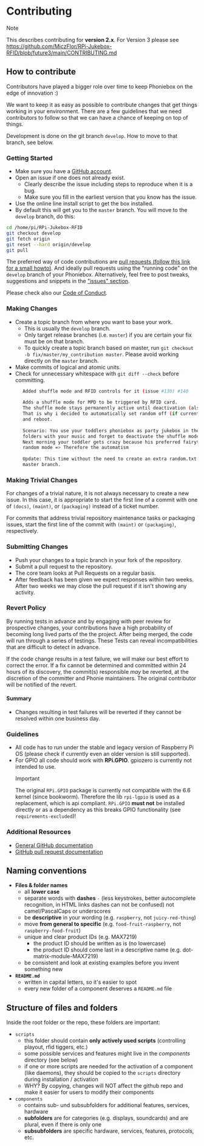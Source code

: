 # Contributing

> [!NOTE]
> This describes contributing for **version 2.x**. For Version 3 please see <https://github.com/MiczFlor/RPi-Jukebox-RFID/blob/future3/main/CONTRIBUTING.md>

## How to contribute

Contributors have played a bigger role over time to keep Phoniebox on the edge of innovation :)

We want to keep it as easy as possible to contribute changes that get things working in your environment. There are a few guidelines that we need contributors to follow so that we can have a chance of keeping on top of things.

Development is done on the git branch `develop`. How to move to that branch, see below.

### Getting Started

* Make sure you have a [GitHub account](https://github.com/signup/free).
* Open an issue if one does not already exist.
  * Clearly describe the issue including steps to reproduce when it is a bug.
  * Make sure you fill in the earliest version that you know has the issue.
* Use the online line install script to get the box installed.
* By default this will get you to the `master` branch. You will move to the `develop` branch, do this:

~~~bash
cd /home/pi/RPi-Jukebox-RFID
git checkout develop
git fetch origin
git reset --hard origin/develop
git pull
~~~

The preferred way of code contributions are [pull requests (follow this link for a small howto)](https://www.digitalocean.com/community/tutorials/how-to-create-a-pull-request-on-github). And ideally pull requests using the "running code" on the `develop` branch of your Phoniebox. Alternatively, feel free to post tweaks, suggestions and snippets in the ["issues" section](https://github.com/MiczFlor/RPi-Jukebox-RFID/issues).

Please check also our [Code of Conduct](CODE_OF_CONDUCT.md).

### Making Changes

* Create a topic branch from where you want to base your work.
  * This is usually the `develop` branch.
  * Only target release branches (i.e. `master`) if you are certain your fix must be on that
    branch.
  * To quickly create a topic branch based on master, run `git checkout -b
    fix/master/my_contribution master`. Please avoid working directly on the
    `master` branch.
* Make commits of logical and atomic units.
* Check for unnecessary whitespace with `git diff --check` before committing.

~~~bash
      Added shuffle mode and RFID controls for it (issue #130) #140
      
      Adds a shuffle mode for MPD to be triggered by RFID card.
      The shuffle mode stays permanently active until deactivation (also after shutdown and reboot).
      That is why i decided to automatically set random off (if currently active) during shutdown 
      and reboot.
      
      Scenario: You use your toddlers phoniebox as party jukebox in the evening and shuffle over 
      folders with your music and forget to deactivate the shuffle mode.
      Next morning your toddler gets crazy because his preferred fairytale plays the chapters in 
      random mode => Therefore the automatism
      
      Update: This time without the need to create an extra random.txt file.and uptodate with the 
      master branch.
~~~

### Making Trivial Changes

For changes of a trivial nature, it is not always necessary to create a new issue.
In this case, it is appropriate to start the first line of a
commit with one of  `(docs)`, `(maint)`, or `(packaging)` instead of a ticket
number.

For commits that address trivial repository maintenance tasks or packaging
issues, start the first line of the commit with `(maint)` or `(packaging)`,
respectively.

### Submitting Changes

* Push your changes to a topic branch in your fork of the repository.
* Submit a pull request to the repository.
* The core team looks at Pull Requests on a regular basis.
* After feedback has been given we expect responses within two weeks. After two weeks we may close the pull request if it isn't showing any activity.

### Revert Policy

By running tests in advance and by engaging with peer review for prospective changes, your contributions have a high probability of becoming long lived parts of the the project. After being merged, the code will run through a series of testings. These Tests can reveal incompatibilities that are difficult to detect in advance.

If the code change results in a test failure, we will make our best effort to correct the error. If a fix cannot be determined and committed within 24 hours of its discovery, the commit(s) responsible *may* be reverted, at the discretion of the committer and Phonie maintainers. The original contributor will be notified of the revert.

#### Summary

* Changes resulting in test failures will be reverted if they cannot be resolved within one business day.

### Guidelines

* All code has to run under the stable and legacy version of Raspberry Pi OS (please check if currently even an older version is still supported).
* For GPIO all code should work with **RPi.GPIO**. gpiozero is currently not intended to use.
    > [!IMPORTANT]
    > The original `RPi.GPIO` package is currently not compatible with the 6.6 kernel (since bookworm). Therefore the lib `rpi-lgpio` is used as a replacement, which is api compliant. `RPi.GPIO` **must not** be installed directly or as a dependency as this breaks GPIO functionality (see `requirements-excluded`)!

### Additional Resources

* [General GitHub documentation](https://help.github.com/)
* [GitHub pull request documentation](https://help.github.com/articles/creating-a-pull-request/)

## Naming conventions

* **Files & folder names**
  * all **lower case**
  * separate words with **dashes** `-` (less keystrokes, better autocomplete recognition, in HTML links dashes can not be confused) not camel/PascalCaps or underscores
  * be **descriptive** in your wording (e.g. `raspberry`, not `juicy-red-thing`)
  * move **from general to specific** (e.g. `food-fruit-raspberry`, not `raspberry-food-fruit`)
  * unique and clear product IDs (e.g. MAX7219)
    * the product ID should be written as is (no lowercase)
    * the product ID should come last in a descriptive name (e.g. dot-matrix-module-MAX7219)
  * be consistent and look at existing examples before you invent something new
* **`README.md`**
  * written in capital letters, so it's easier to spot
  * every new folder of a component deserves a `README.md` file

## Structure of files and folders

Inside the root folder or the repo, these folders are important:

* `scripts`
  * this folder should contain **only actively used scripts** (controlling playout, rfid tiggers, etc.)
  * some possible services and features might live in the *components* directory (see below)
  * if one or more scripts are needed for the activation of a component (like daemons), they should be copied to the `scripts` directory during installation / activation
  * WHY? By copying, changes will NOT affect the github repo and make it easier for users to modify their components
* `components`
  * contains sub- und subsubfolders for additional features, services, hardware
  * **subfolders** are for categories (e.g. displays, soundcards) and are plural, even if there is only one
  * **subsubfolders** are specific hardware, services, features, protocols, etc.
